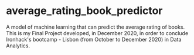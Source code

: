 # average_rating_book_predictor
A model of machine learning that can predict the average rating of books.
This is my Final Project developed, in December 2020, in order to conclude Ironhack's bootcamp - Lisbon (from October to December 2020) in Data Analytics.
